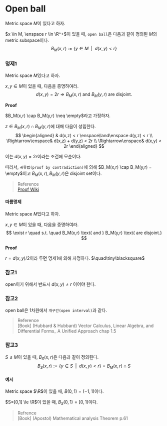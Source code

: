 # Open ball
Metric space $M$이 있다고 하자. 

$x \in M, \enspace r \in \R^+$이 있을 때, `open ball`은 다음과 같이 정의된 $M$의 metric subspace이다.
$$ B_M(x,r) := \{ y \in M \enspace | \enspace d(x,y) < r \} $$

### 명제1
Metric space $M$있다고 하자.

$x,y \in M$이 있을 때, 다음을 증명하여라.
$$ d(x,y) = 2r \Rightarrow B_M(x,r) \text{ and } B_M(y,r) \text{ are disjoint.} $$

**Proof**

$B_M(x,r) \cap B_M(y,r) \neq \empty$라고 가정하자.

$z \in B_M(x,r) \cap B_M(y,r)$에 대해 다음이 성립한다.
$$ \begin{aligned} & d(x,z) < r \enspace\land\enspace d(y,z) < r \\ \Rightarrow\enspace& d(x,z) + d(y,z) < 2r \\ \Rightarrow\enspace& d(x,y) < 2r \end{aligned}  $$

이는 $d(x,y)=2r$이라는 조건에 모순이다.

따라서, `귀류법(proof by contradiction)`에 의해 $B_M(x,r) \cap B_M(y,r) = \empty$이고 $B_M(x,r), B_M(y,r)$은 disjoint set이다.

> Reference  
> [Proof Wiki](https://proofwiki.org/wiki/Open_Balls_whose_Distance_between_Centers_is_Twice_Radius_are_Disjoint)

#### 따름명제
Metric space $M$있다고 하자.

$x,y \in M$이 있을 때, 다음을 증명하여라.
$$ \exist r \quad s.t. \quad  B_M(x,r) \text{ and } B_M(y,r) \text{ are disjoint.} $$

**Proof**

$r = d(x,y)/2$이라 두면 명제1에 의해 자명하다. $\quad\tiny\blacksquare$

### 참고1
open이기 위해서 반드시 $d(x,y) \neq r$ 이어야 한다.

### 참고2
open ball은 1차원에서 `개구간(open interval)`과 같다.

> Reference  
> [Book] (Hubbard & Hubbard) Vector Calculus, Linear Algebra, and Differential Forms_ A Unified Approach chap 1.5  

### 참고3
$S \le M$이 있을 때, $B_S(x,r)$은 다음과 같이 정의된다.
$$ B_S(x,r) := \{ y \in S \enspace | \enspace d(x,y) < r \} = B_M(x,r) \cap S $$

#### 예시
Metric space $\R$이 있을 때, $B(0,1) = (-1,1)$이다.

$S=[0,1] \le \R$이 있을 때, $B_S(0,1) = [0,1)$이다.

> Refrence  
> [Book] (Apostol)  Mathematical analysis Theorem p.61  